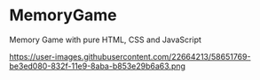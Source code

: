 # MemoryGame
Memory Game with pure HTML, CSS and JavaScript

https://user-images.githubusercontent.com/22664213/58651769-be3ed080-832f-11e9-8aba-b853e29b6a63.png
